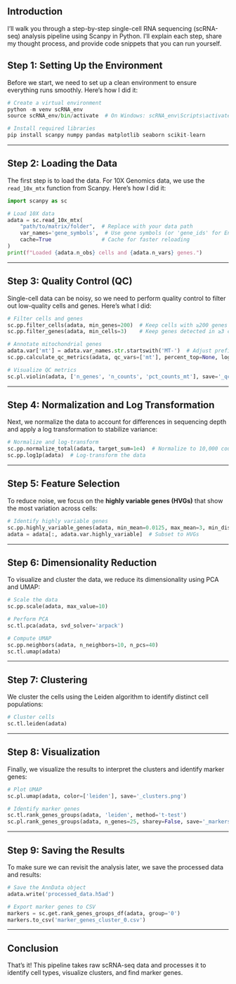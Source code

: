 ## Introduction

I’ll walk you through a step-by-step single-cell RNA sequencing (scRNA-seq) analysis pipeline using Scanpy in Python. I’ll explain each step, share my thought process, and provide code snippets that you can run yourself.

## Step 1: Setting Up the Environment

Before we start, we need to set up a clean environment to ensure everything runs smoothly. Here’s how I did it:

```python
# Create a virtual environment
python -m venv scRNA_env
source scRNA_env/bin/activate  # On Windows: scRNA_env\Scripts\activate

# Install required libraries
pip install scanpy numpy pandas matplotlib seaborn scikit-learn

```

---


## Step 2: Loading the Data

The first step is to load the data. For 10X Genomics data, we use the `read_10x_mtx` function from Scanpy. Here’s how I did it:

```python
import scanpy as sc

# Load 10X data
adata = sc.read_10x_mtx(
    "path/to/matrix/folder",  # Replace with your data path
    var_names='gene_symbols',  # Use gene symbols (or 'gene_ids' for Ensembl IDs)
    cache=True                # Cache for faster reloading
)
print(f"Loaded {adata.n_obs} cells and {adata.n_vars} genes.")
```

---

## Step 3: Quality Control (QC)

Single-cell data can be noisy, so we need to perform quality control to filter out low-quality cells and genes. Here’s what I did:

```python
# Filter cells and genes
sc.pp.filter_cells(adata, min_genes=200)  # Keep cells with ≥200 genes
sc.pp.filter_genes(adata, min_cells=3)    # Keep genes detected in ≥3 cells

# Annotate mitochondrial genes
adata.var['mt'] = adata.var_names.str.startswith('MT-')  # Adjust prefix if needed
sc.pp.calculate_qc_metrics(adata, qc_vars=['mt'], percent_top=None, log1p=False, inplace=True)

# Visualize QC metrics
sc.pl.violin(adata, ['n_genes', 'n_counts', 'pct_counts_mt'], save='_qc.png')
```

---

## Step 4: Normalization and Log Transformation

Next, we normalize the data to account for differences in sequencing depth and apply a log transformation to stabilize variance:

```python
# Normalize and log-transform
sc.pp.normalize_total(adata, target_sum=1e4)  # Normalize to 10,000 counts per cell
sc.pp.log1p(adata)  # Log-transform the data
```

---

## Step 5: Feature Selection

To reduce noise, we focus on the **highly variable genes (HVGs)** that show the most variation across cells:

```python
# Identify highly variable genes
sc.pp.highly_variable_genes(adata, min_mean=0.0125, max_mean=3, min_disp=0.5)
adata = adata[:, adata.var.highly_variable]  # Subset to HVGs
```

---

## Step 6: Dimensionality Reduction

To visualize and cluster the data, we reduce its dimensionality using PCA and UMAP:

```python
# Scale the data
sc.pp.scale(adata, max_value=10)

# Perform PCA
sc.tl.pca(adata, svd_solver='arpack')

# Compute UMAP
sc.pp.neighbors(adata, n_neighbors=10, n_pcs=40)
sc.tl.umap(adata)
```

---

## Step 7: Clustering

We cluster the cells using the Leiden algorithm to identify distinct cell populations:

```python
# Cluster cells
sc.tl.leiden(adata)
```

---

## Step 8: Visualization

Finally, we visualize the results to interpret the clusters and identify marker genes:

```python
# Plot UMAP
sc.pl.umap(adata, color=['leiden'], save='_clusters.png')

# Identify marker genes
sc.tl.rank_genes_groups(adata, 'leiden', method='t-test')
sc.pl.rank_genes_groups(adata, n_genes=25, sharey=False, save='_markers.png')
```

---

## Step 9: Saving the Results

To make sure we can revisit the analysis later, we save the processed data and results:

```python
# Save the AnnData object
adata.write('processed_data.h5ad')

# Export marker genes to CSV
markers = sc.get.rank_genes_groups_df(adata, group='0')
markers.to_csv('marker_genes_cluster_0.csv')
```

---

## Conclusion

That’s it! This pipeline takes raw scRNA-seq data and processes it to identify cell types, visualize clusters, and find marker genes.

